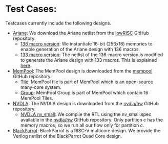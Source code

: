 # **Test Cases:**
Testcases currently include the following designs.
- [Ariane](https://github.com/lowRISC/ariane): We download the Ariane netlist from the [lowRISC](https://github.com/lowRISC/ariane) GitHub repository.
  - [136 macro version](./ariane136/): We instantiate 16-bit (256x16) memories to enable generation of the Ariane design with 136 macros.
  - [133 macro version](./ariane133/): The netlist of the 136-macro version is modified to generate the Ariane design with 133 macros. This is explained [here](./ariane133/).
- [MemPool](https://github.com/pulp-platform/mempool): The MemPool design is downloaded from the [mempool](https://github.com/pulp-platform/mempool) GitHub repository.
  - [Tile](./mempool/): MemPool tile is part of MemPool which is an open-source many-core system.
  - [Group](./mempool/): MemPool Group is part of MemPool which contain 16 MemPool Tiles.
- [NVDLA](https://github.com/nvdla/hw/tree/nv_small): The NVDLA design is downloaded from the [nvdla/hw](https://github.com/nvdla/hw/tree/nv_small) GitHub repository.
  - [NVDLA nv_small](./nvdla/): We compile the RTL using the nv_small.spec available in the [nvdla/hw](https://github.com/nvdla/hw/tree/nv_small) GitHub repository. Only partition *c* has the memory macros, so we run all our flow only for partition *c*.
- [BlackParrot](https://github.com/black-parrot/black-parrot): BlackParrot is a RISC-V multicore design. We provide the Verilog netlist of the BlackParrot Quad Core design.